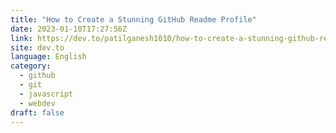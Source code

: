 ```yaml
---
title: "How to Create a Stunning GitHub Readme Profile"
date: 2023-01-10T17:27:56Z
link: https://dev.to/patilganesh1010/how-to-create-a-stunning-github-readme-profile-5gg0?utm_medium=RSS&utm_source=news.12bit.vn
site: dev.to
language: English
category:
  - github
  - git
  - javascript
  - webdev
draft: false
---
```

